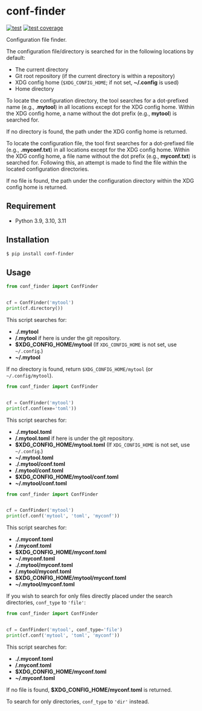 # conf-finder

[![test](https://github.com/rcmdnk/conf-finder/actions/workflows/test.yml/badge.svg)](https://github.com/rcmdnk/conf-finder/actions/workflows/test.yml)
[![test coverage](https://img.shields.io/badge/coverage-check%20here-blue.svg)](https://github.com/rcmdnk/conf-finder/tree/coverage)

Configuration file finder.

The configuration file/directory is searched for in the following locations by default:

- The current directory
- Git root repository (if the current directory is within a repository)
- XDG config home (`$XDG_CONFIG_HOME`; if not set, **~/.config** is used)
- Home directory

To locate the configuration directory, the tool searches for a dot-prefixed
name (e.g., .**mytool**) in all locations except for the XDG config home.
Within the XDG config home, a name without the dot prefix (e.g., **mytool**)
is searched for.

If no directory is found, the path under the XDG config home is returned.

To locate the configuration file, the tool first searches for a dot-prefixed
file (e.g., **.myconf.txt**) in all locations except for the XDG config home.
Within the XDG config home, a file name without the dot prefix
(e.g., **myconf.txt**) is searched for. Following this, an attempt is made
to find the file within the located configuration directories.

If no file is found, the path under the configuration directory within
the XDG config home is returned.

## Requirement

- Python 3.9, 3.10, 3.11

## Installation

```bash
$ pip install conf-finder
```

## Usage

```python
from conf_finder import ConfFinder


cf = ConfFinder('mytool')
print(cf.directory())
```

This script searches for:

- **./.mytool**
- **<Git root directory>/.mytool** if here is under the git repository.
- **$XDG_CONFIG_HOME/mytool** (If `XDG_CONFIG_HOME` is not set, use `~/.config`.)
- **~/.mytool**

If no directory is found, return `$XDG_CONFIG_HOME/mytool` (or `~/.config/mytool`).

```python
from conf_finder import ConfFinder


cf = ConfFinder('mytool')
print(cf.conf(exe='toml'))
```

This script searches for:

- **./.mytool.toml**
- **<Git root directory>/.mytool.toml** if here is under the git repository.
- **$XDG_CONFIG_HOME/mytool.toml** (If `XDG_CONFIG_HOME` is not set, use `~/.config`.)
- **~/.mytool.toml**
- **./.mytool/conf.toml**
- **<Git root directory>/.mytool/conf.toml**
- **$XDG_CONFIG_HOME/mytool/conf.toml**
- **~/.mytool/conf.toml**

```python
from conf_finder import ConfFinder


cf = ConfFinder('mytool')
print(cf.conf('mytool', 'toml', 'myconf'))
```

This script searches for:

- **./.myconf.toml**
- **<Git root directory>/.myconf.toml**
- **$XDG_CONFIG_HOME/myconf.toml**
- **~/.myconf.toml**
- **./.mytool/myconf.toml**
- **<Git root directory>/.mytool/myconf.toml**
- **$XDG_CONFIG_HOME/mytool/myconf.toml**
- **~/.mytool/myconf.toml**

If you wish to search for only files directly placed under the search directories,
`conf_type` to `'file'`:

```python
from conf_finder import ConfFinder


cf = ConfFinder('mytool', conf_type='file')
print(cf.conf('mytool', 'toml', 'myconf'))
```

This script searches for:

- **./.myconf.toml**
- **<Git root directory>/.myconf.toml**
- **$XDG_CONFIG_HOME/myconf.toml**
- **~/.myconf.toml**

If no file is found, **$XDG_CONFIG_HOME/myconf.toml** is returned.

To search for only directories, `conf_type` to `'dir'` instead.
